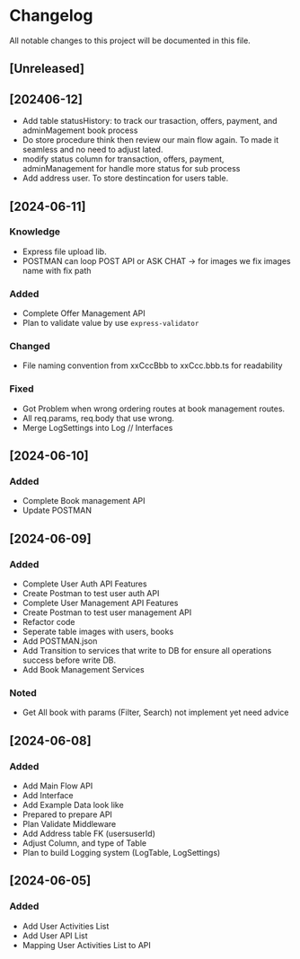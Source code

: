 # Changelog

All notable changes to this project will be documented in this file.

## [Unreleased]

## [202406-12]
- Add table statusHistory: to track our trasaction, offers, payment, and adminMagement book process
- Do store procedure think then review our main flow again. To made it seamless and no need to adjust lated.
- modify status column for transaction, offers, payment, adminManagement for handle more status for sub process
- Add address user. To store destincation for users table.

## [2024-06-11]
### Knowledge
- Express file upload lib.
- POSTMAN can loop POST API or ASK CHAT -> for images we fix images name with fix path

### Added
- Complete Offer Management API
- Plan to validate value by use  `express-validator`

### Changed
- File naming convention from xxCccBbb to xxCcc.bbb.ts for readability

### Fixed
- Got Problem when wrong ordering routes at book management routes.
- All req.params, req.body that use wrong.
- Merge LogSettings into Log // Interfaces


## [2024-06-10]
### Added
- Complete Book management API
- Update POSTMAN

## [2024-06-09]
### Added
- Complete User Auth API Features
- Create Postman to test user auth API
- Complete User Management API Features
- Create Postman to test user management API
- Refactor code
- Seperate table images with users, books
- Add POSTMAN.json
- Add Transition to services that write to DB for ensure all operations success before write DB.
- Add Book Management Services
### Noted
- Get All book with params (Filter, Search) not implement yet need advice

## [2024-06-08]
### Added
- Add Main Flow API
- Add Interface
- Add Example Data look like
- Prepared to prepare API
- Plan Validate Middleware
- Add Address table FK (usersuserId)
- Adjust Column, and type of Table
- Plan to build Logging system (LogTable, LogSettings)

## [2024-06-05]
### Added
- Add User Activities List
- Add User API List
- Mapping User Activities List to API
